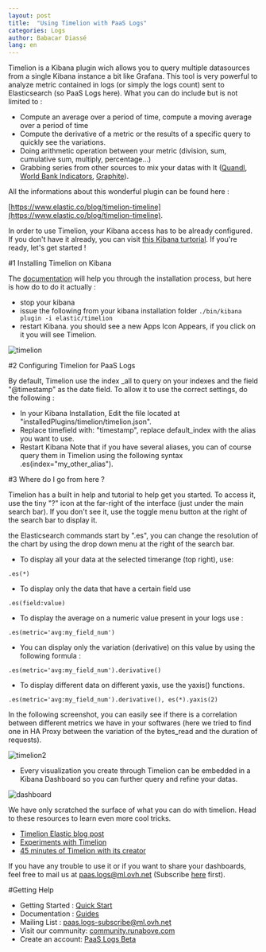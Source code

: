```yaml
---
layout: post
title:  "Using Timelion with PaaS Logs"
categories: Logs
author: Babacar Diassé
lang: en
---
```


Timelion is a Kibana plugin wich allows you to query multiple datasources from a single Kibana instance a bit like Grafana. This tool is very powerful to analyze metric contained in logs (or simply the logs count) sent to Elasticsearch (so PaaS Logs here). What you can do include but is not limited to :

 - Compute an average over a period of time, compute a moving average over a period of time
 - Compute the derivative of a metric or the results of a specific query to quickly see the variations. 
 - Doing arithmetic operation between your metric (division, sum, cumulative sum, multiply, percentage...)
 - Grabbing series from other sources to mix your datas with It ([Quandl](https://www.quandl.com), [World Bank Indicators](http://data.worldbank.org/), [Graphite](http://graphite.readthedocs.io/en/latest/)). 

All the informations about this wonderful plugin can be found here :


[https://www.elastic.co/blog/timelion-timeline](https://www.elastic.co/blog/timelion-timeline).


In order to use Timelion, your Kibana access has to be already configured. If you don't have it already, you can visit [this Kibana turtorial](/kb/en/logs/using-kibana-with-laas.html). 
If you're ready, let's get started !

#1 Installing Timelion on Kibana 

The [documentation](https://github.com/elastic/timelion#installation) will help you through the installation process, but here is how do to do it actually : 

 - stop your kibana
 - issue the following from your kibana installation folder `./bin/kibana plugin -i elastic/timelion`
 - restart Kibana. you should see a new Apps Icon Appears, if you click on it you will see Timelion. 


![timelion](/kb/images/2016-02-28-using-timelion-with-laas.md/timelion.png)


#2 Configuring Timelion for PaaS Logs


By default, Timelion use the index \_all to query on your indexes and the field "@timestamp" as the date field. To allow it to use the correct settings, do the following : 
 - In your Kibana Installation, Edit the file located at "installedPlugins/timelion/timelion.json". 
 - Replace timefield with: "timestamp", replace default\_index with the alias you want to use. 
 - Restart Kibana
Note that if you have several aliases, you can of course query them in Timelion using the following syntax .es(index="my\_other\_alias").


#3 Where do I go from here ?

Timelion has a built in help and tutorial to help get you started. To access it, use the tiny "?" icon at the far-right of the interface (just under the main search bar). If you don't see it, use the toggle menu button at the right of the search bar to display it. 

the Elasticsearch commands start by ".es", you can change the resolution of the chart by using the drop down menu at the right of the search bar.  

 - To display all your data at the selected timerange (top right), use:

```
.es(*)
```

 - To display only the data that have a certain field use

```
.es(field:value)
```

 - To display the average on a numeric value present in your logs use : 

```
.es(metric='avg:my_field_num')
```

 - You can display only the variation (derivative) on this value by using the following formula : 

```
.es(metric='avg:my_field_num').derivative()
```

 - To display different data on different yaxis, use the yaxis() functions.

```
.es(metric='avg:my_field_num').derivative(), es(*).yaxis(2)
```

In the following screenshot, you can easily see if there is a correlation between different metrics we have in your softwares (here we tried to find one in HA Proxy between the variation of the bytes\_read and the duration of requests). 


![timelion2](/kb/images/2016-02-28-using-timelion-with-laas.md/timelion-2.png)


  - Every visualization you create through Timelion can be embedded in a Kibana Dashboard so you can further query and refine your datas. 

![dashboard](/kb/images/2016-02-28-using-timelion-with-laas.md/dash.png)


We have only scratched the surface of what you can do with timelion. Head to these resources to learn even more cool tricks. 

 - [Timelion Elastic blog post](https://www.elastic.co/blog/timelion-timeline)
 - [Experiments with Timelion](http://rmoff.net/2016/03/29/experiments-with-kibana-timelion-2/)
 - [45 minutes of Timelion with its creator](https://www.youtube.com/watch?v=L5LvP_Cj0A0)

If you have any trouble to use it or if you want to share your dashboards, feel free to mail us at [paas.logs@ml.ovh.net](mailto:paas.logs@ml.ovh.net) (Subscribe [here](mailto:paas.logs-subscribe@ml.ovh.net) first). 



#Getting Help

- Getting Started : [Quick Start](/kb/en/logs/quick-start.html)
- Documentation : [Guides](/kb/en/logs)
- Mailing List : [paas.logs-subscribe@ml.ovh.net](mailto:paas.logs-subscribe@ml.ovh.net)
- Visit our community: [community.runabove.com](https://community.runabove.com)
- Create an account: [PaaS Logs Beta](https://cloud.runabove.com/signup/?launch=paas-logs)

